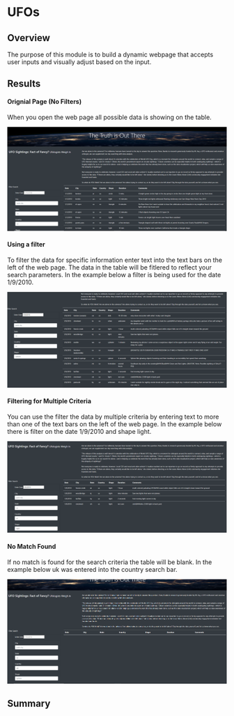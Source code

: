 # UFOs

## Overview
The purpose of this module is to build a dynamic webpage that accepts user inputs and visually adjust based on the input.

## Results

#### Orignial Page (No Filters)
When you open the web page all possible data is showing on the table. 

![no_filter.png](https://github.com/Brandonkish1/UFOs/blob/main/Images/no_filter.png)

#### Using a filter
To filter the data for specific information enter text into the text bars on the left of the web page. The data in the table will be fitlered to reflect your search parameters. In the example below a filter is being used for the date 1/9/2010.

![date_search.png](https://github.com/Brandonkish1/UFOs/blob/main/Images/date_search.png)

#### Filtering for Multiple Criteria
You can use the filter the data by multiple criteria by entering text to more than one of the text bars on the left of the web page. In the example below there is filter on the date 1/9/2010 and shape light.

![multiple_criteria.png](https://github.com/Brandonkish1/UFOs/blob/main/Images/multiple_criteria.png)

#### No Match Found
If no match is found for the search criteria the table will be blank. In the example below uk was entered into the country search bar.

![no_results.png](https://github.com/Brandonkish1/UFOs/blob/main/Images/no_results.png)


## Summary
